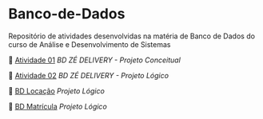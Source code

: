 # Banco-de-Dados
Repositório de atividades desenvolvidas na matéria de Banco de Dados do curso de Análise e Desenvolvimento de Sistemas 

:round_pushpin: [Atividade 01](https://github.com/gabrielecastro/Banco-de-Dados/tree/main/z%C3%A9-delivery-projeto-conceitual) *BD ZÉ DELIVERY - Projeto Conceitual*


:round_pushpin: [Atividade 02](https://github.com/gabrielecastro/Banco-de-Dados/tree/main/z%C3%A9-delivery-projeto-l%C3%B3gico) *BD ZÉ DELIVERY - Projeto Lógico*

:round_pushpin: [BD Locação](https://github.com/gabrielecastro/Banco-de-Dados/tree/main/loca%C3%A7%C3%A3o-projeto-l%C3%B3gico) *Projeto Lógico*

:round_pushpin: [BD Matrícula](https://github.com/gabrielecastro/Banco-de-Dados/tree/main/matricula-projeto-l%C3%B3gico) *Projeto Lógico*



